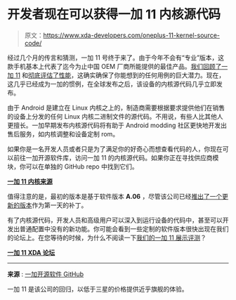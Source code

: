 # 开发者现在可以获得一加 11 内核源代码

> 原文：<https://www.xda-developers.com/oneplus-11-kernel-source-code/>

经过几个月的传言和猜测，一加 11 号终于来了。由于今年不会有“专业”版本，这款手机基本上代表了迄今为止中国 OEM 厂商所能提供的最佳产品。[我们回顾了一加 11](https://www.xda-developers.com/oneplus-11-review/) 和[彻底评估了性能](https://www.xda-developers.com/oneplus-11-performance-evaluation/)，这确实确保了你能想到的任何用例的巨大潜力。现在，这几乎已经成为一加的惯例，在全球发布之后，该设备的内核源代码几乎立即发布。

由于 Android 是建立在 Linux 内核之上的，制造商需要根据要求提供他们在销售的设备上分发的任何 Linux 内核二进制文件的源代码。不用说，有些人比其他人更擅长。一加早期发布内核源代码将有助于 Android modding 社区更快地开发出售后服务，如内核调整和设备定制 rom。

如果你是一名开发人员或者只是为了满足你的好奇心而想查看代码的人，你现在可以前往一加开源软件库，访问一加 11 的内核源代码。如果你正在寻找供应商模块，你可以在单独的 GitHub repo 中找到它们。

**[一加 11 内核来源](https://github.com/OnePlusOSS/android_kernel_oneplus_sm8550)**

值得注意的是，最初的版本是基于软件版本 **A.06** ，尽管该公司已经[推出了一个更新的版本](https://www.xda-developers.com/oneplus-11-oxygenos-a-07-update/)作为第一天的补丁。

有了内核源代码，开发人员和高级用户可以深入到运行设备的代码中，甚至可以开发出普通配置中没有的新功能。你可能会看到一些定制的软件版本很快出现在我们的论坛上。在您等待的时候，为什么不阅读一下[我们的一加 11 展示评测](https://www.xda-developers.com/oneplus-11-display-evaluation/)？

**[一加 11 XDA 论坛](https://forum.xda-developers.com/f/oneplus-11.12687/)**

* * *

**来源** : [一加开源软件 GitHub](https://github.com/OnePlusOSS)

一加 11 是该公司的回归，以低于三星的价格提供近乎旗舰的体验。